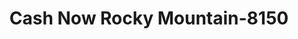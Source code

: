 ---
f_zip-code: 81650
f_state-code: CO
title: Cash Now Rocky Mountain-8150
f_phone: 970-625-8989
f_city-only: Rifle
f_address: 800 Airport Rd Ste 11 Rifle
f_location-unique-id: '8150'
slug: cash-now-rocky-mountain-8150
updated-on: '2024-05-30T13:46:58.046Z'
created-on: '2024-05-30T13:36:59.803Z'
published-on: '2024-05-30T13:54:32.469Z'
f_city-state: cms/city/rifle-co.md
f_company: cms/company/cash-now-rocky-mountain.md
f_state: cms/state/colorado.md
layout: '[payday-loan].html'
tags: payday-loan
---